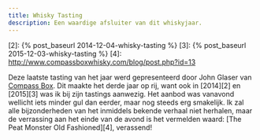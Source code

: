 ```yaml
---
title: Whisky Tasting
description: Een waardige afsluiter van dit whiskyjaar.
---
```

[1]: http://www.compassboxwhisky.com/index.php
[2]: {% post_baseurl 2014-12-04-whisky-tasting %}
[3]: {% post_baseurl 2015-12-03-whisky-tasting %}
[4]: http://www.compassboxwhisky.com/blog/post.php?id=13

Deze laatste tasting van het jaar werd gepresenteerd door John Glaser van [Compass Box][1]. Dit maakte het derde jaar op rij, want ook in [2014][2] en [2015][3] was ik bij zijn tastings aanwezig. Het aanbod was vanavond wellicht iets minder gul dan eerder, maar nog steeds erg smakelijk. Ik zal alle bijzonderheden van het inmiddels bekende verhaal niet herhalen, maar de verrassing aan het einde van de avond is het vermelden waard: [The Peat Monster Old Fashioned][4], verassend!